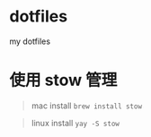 # dotfiles
my dotfiles

# 使用 stow 管理

> mac install `brew install stow`

> linux install `yay -S stow`
